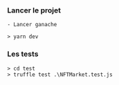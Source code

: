 ### Lancer le projet
```
- Lancer ganache

> yarn dev
```

### Les tests
```
> cd test
> truffle test .\NFTMarket.test.js
```
